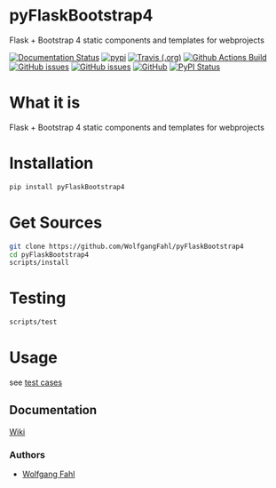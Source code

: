 # pyFlaskBootstrap4
Flask + Bootstrap 4 static components and templates for webprojects

[![Documentation Status](https://readthedocs.org/projects/pyflaskbootstrap4/badge/?version=latest)](https://pyflaskbootstrap4.readthedocs.io/en/latest/?badge=latest)
[![pypi](https://img.shields.io/pypi/pyversions/pyFlaskBootstrap4)](https://pypi.org/project/pyFlaskBootstrap4/)
[![Travis (.org)](https://img.shields.io/travis/WolfgangFahl/pyFlaskBootstrap4.svg)](https://travis-ci.org/WolfgangFahl/pyFlaskBootstrap4)
[![Github Actions Build](https://github.com/WolfgangFahl/pyFlaskBootstrap4/workflows/Build/badge.svg?branch=main)](https://github.com/WolfgangFahl/py-sidif/actions?query=workflow%3ABuild+branch%3Amain)
[![GitHub issues](https://img.shields.io/github/issues/WolfgangFahl/pyFlaskBootstrap4.svg)](https://github.com/WolfgangFahl/pyFlaskBootstrap4/issues)
[![GitHub issues](https://img.shields.io/github/issues-closed/WolfgangFahl/pyFlaskBootstrap4.svg)](https://github.com/WolfgangFahl/pyFlaskBootstrap4/issues/?q=is%3Aissue+is%3Aclosed)
[![GitHub](https://img.shields.io/github/license/WolfgangFahl/pyFlaskBootstrap4.svg)](https://www.apache.org/licenses/LICENSE-2.0)
[![PyPI Status](https://img.shields.io/pypi/v/pyFlaskBootstrap4.svg)](https://pypi.python.org/pypi/pyFlaskBootstrap4/)

What it is
==========
Flask + Bootstrap 4 static components and templates for webprojects

Installation
============
```bash
pip install pyFlaskBootstrap4
```

Get Sources
===========
```bash
git clone https://github.com/WolfgangFahl/pyFlaskBootstrap4
cd pyFlaskBootstrap4
scripts/install
```

Testing
=======
```bash
scripts/test
```

Usage
=====
see [test cases](https://github.com/WolfgangFahl/pyFlaskBootstrap4/tree/main/tests)

## Documentation
[Wiki](http://wiki.bitplan.com/index.php/PyFlaskBootstrap4)

### Authors
* [Wolfgang Fahl](http://www.bitplan.com/Wolfgang_Fahl)